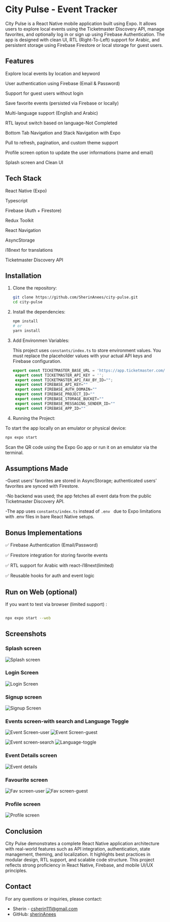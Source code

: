 # City Pulse - Event Tracker

City Pulse is a React Native mobile application built using Expo. It allows users to explore local events using the Ticketmaster Discovery API, manage favorites, and optionally log in or sign up using Firebase Authentication. The app is designed with clean UI, RTL (Right-To-Left) support for Arabic, and persistent storage using Firebase Firestore or local storage for guest users.

## Features

Explore local events by location and keyword

User authentication using Firebase (Email & Password)

Support for guest users without login

Save favorite events (persisted via Firebase or locally)

Multi-language support (English and Arabic)

RTL layout switch based on language-Not Completed

Bottom Tab Navigation and Stack Navigation with Expo

Pull to refresh, pagination, and custom theme support

Profile screen option to update the user informations (name and email)

Splash screen and Clean UI


## Tech Stack

React Native (Expo)

Typescript

Firebase (Auth + Firestore)

Redux Toolkit

React Navigation

AsyncStorage

i18next for translations

Ticketmaster Discovery API

## Installation

1. Clone the repository:

   ```bash
   git clone https://github.com/SherinAnees/city-pulse.git
   cd city-pulse
   ```

2. Install the dependencies:

   ```bash
   npm install
   # or
   yarn install
   ```
3. Add Environmen Variables:

   This project uses `constants/index.ts` to store environment values. You must replace the placeholder values with your actual API keys and Firebase configuration.


   ```constants\index.ts
   export const TICKETMASTER_BASE_URL = 'https://app.ticketmaster.com/discovery/v2/events.json';
    export const TICKETMASTER_API_KEY = '';
    export const TICKETMASTER_API_FAV_BY_ID="";
    export const FIREBASE_API_KEY=""
    export const FIREBASE_AUTH_DOMAIN=""
    export const FIREBASE_PROJECT_ID=""
    export const FIREBASE_STORAGE_BUCKET=""
    export const FIREBASE_MESSAGING_SENDER_ID=""
    export const FIREBASE_APP_ID=""
   ```

5. Running the Project:

  To start the app locally on an emulator or physical device:

   ```bash
   npx expo start
  
   ```

Scan the QR code using the Expo Go app or run it on an emulator via the terminal.

## Assumptions Made

-Guest users’ favorites are stored in AsyncStorage; authenticated users’ favorites are synced with Firestore.

-No backend was used; the app fetches all event data from the public Ticketmaster Discovery API.

-The app uses `constants/index.ts` instead of `.env ` due to Expo limitations with .env files in bare React Native setups.
 ## Bonus Implementations

 ✅ Firebase Authentication (Email/Password)

✅ Firestore integration for storing favorite events

✅ RTL support for Arabic with react-i18next(limited)

✅ Reusable hooks for auth and event logic

##  Run on Web (optional)

If you want to test via browser (limited support) :

```bash

npx expo start --web

```
## Screenshots

### Splash screen

![Splash screen](assets/screenshots/splash.jpg)

### Login Screen

![Login Screen](public/screenshots/login.jpg)

### Signup screen

![Signup Screen](public/screenshots/signup.jpg)

### Events screen-with search and Language Toggle

![Event Screen-user](public/screenshots/page%20not%20found.png)
![Event Screen-guest](public/screenshots/page%20not%20found.png)

![Event screen-search](public/screenshots/page%20not%20found.png)
![Language-toggle](public/screenshots/page%20not%20found.png)


### Event Details screen

![Event details](public/screenshots/page%20not%20found.png)

### Favourite screen

![Fav screen-user](public/screenshots/page%20not%20found.png)
![Fav screen-guest](public/screenshots/page%20not%20found.png)

### Profile screen

![Profile screen](public/screenshots/page%20not%20found.png)
## Conclusion

City Pulse demonstrates a complete React Native application architecture with real-world features such as API integration, authentication, state management, theming, and localization. It highlights best practices in modular design, RTL support, and scalable code structure. This project reflects strong proficiency in React Native, Firebase, and mobile UI/UX principles.

## Contact

For any questions or inquiries, please contact:

- Sherin - [csherin111@gmail.com](mailto:csherin111@gmail.com)
- GitHub: [sherinAnees](https://github.com/sherinAnees)
